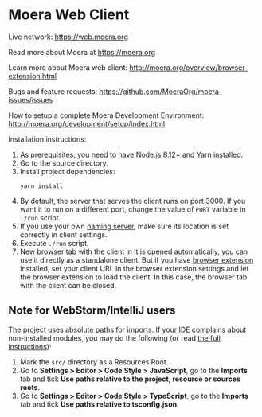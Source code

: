# Moera Web Client

Live network: https://web.moera.org

Read more about Moera at https://moera.org

Learn more about Moera web client: http://moera.org/overview/browser-extension.html

Bugs and feature requests: https://github.com/MoeraOrg/moera-issues/issues

How to setup a complete Moera Development Environment:
http://moera.org/development/setup/index.html

Installation instructions:

1. As prerequisites, you need to have Node.js 8.12+ and Yarn installed.
2. Go to the source directory.
3. Install project dependencies:
   ```
   yarn install
   ```
4. By default, the server that serves the client runs on port 3000. If you want
   it to run on a different port, change the value of `PORT` variable in
   `./run` script.
5. If you use your own [naming server][2], make sure its location is set correctly
   in client settings.
6. Execute `./run` script.
7. New browser tab with the client in it is opened automatically, you can use
   it directly as a standalone client. But if you have [browser extension][1]
   installed, set your client URL in the browser extension settings and let the
   browser extension to load the client. In this case, the browser tab with the
   client can be closed.

## Note for WebStorm/IntelliJ users

The project uses absolute paths for imports. If your IDE complains about
non-installed modules, you may do the following (or read [the full
instructions][3]):

1. Mark the `src/` directory as a Resources Root.
2. Go to **Settings > Editor > Code Style > JavaScript**, go to
   the **Imports** tab and tick **Use paths relative to the project, resource
   or sources roots**.
3. Go to **Settings > Editor > Code Style > TypeScript**, go to
   the **Imports** tab and tick **Use paths relative to tsconfig.json**.

[1]: https://github.com/MoeraOrg/moera-browser-extension
[2]: https://github.com/MoeraOrg/moera-naming
[3]: https://medium.com/hackernoon/absolute-imports-with-create-react-app-4c6cfb66c35d

